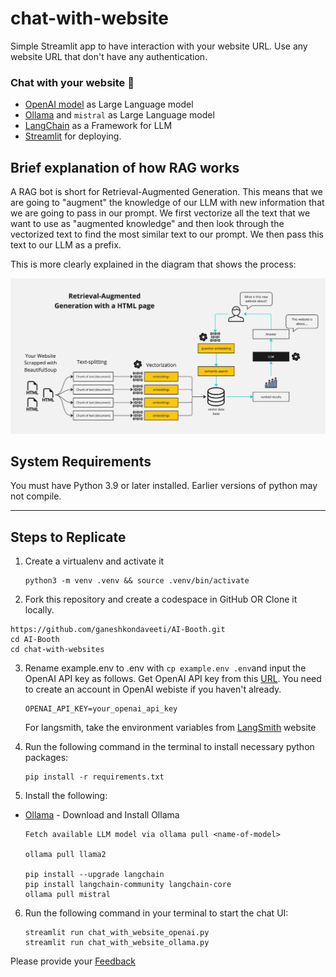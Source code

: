 # chat-with-website
Simple Streamlit app to have interaction with your website URL. Use any website URL that don't have any authentication.

### Chat with your website 🚀
- [OpenAI model](https://platform.openai.com/docs/models) as Large Language model
- [Ollama](https://ollama.ai/) and `mistral` as Large Language model
- [LangChain](https://python.langchain.com/en/latest/modules/models/llms/integrations/huggingface_hub.html) as a Framework for LLM
- [Streamlit](https://streamlit.io/) for deploying.

## Brief explanation of how RAG works

A RAG bot is short for Retrieval-Augmented Generation. This means that we are going to "augment" the knowledge of our LLM with new information that we are going to pass in our prompt. We first vectorize all the text that we want to use as "augmented knowledge" and then look through the vectorized text to find the most similar text to our prompt. We then pass this text to our LLM as a prefix.

This is more clearly explained in the diagram that shows the process:

![RAG Diagram](docs/HTML-rag-diagram.jpg)

## System Requirements

You must have Python 3.9 or later installed. Earlier versions of python may not compile.  

---

## Steps to Replicate 

   
1. Create a virtualenv and activate it
   ```
   python3 -m venv .venv && source .venv/bin/activate
   ```

2. Fork this repository and create a codespace in GitHub OR Clone it locally.
```
https://github.com/ganeshkondaveeti/AI-Booth.git
cd AI-Booth
cd chat-with-websites
```

3. Rename example.env to .env with `cp example.env .env`and input the OpenAI API key as follows. Get OpenAI API key from this [URL](https://platform.openai.com/account/api-keys). You need to create an account in OpenAI webiste if you haven't already.
   ```
   OPENAI_API_KEY=your_openai_api_key
   ```

   For langsmith, take the environment variables from [LangSmith](https://smith.langchain.com/) website

4. Run the following command in the terminal to install necessary python packages:
   ```
   pip install -r requirements.txt
   ```
 
 5. Install the following:
   
- [Ollama](https://python.langchain.com/v0.2/docs/integrations/chat/ollama/) - Download and Install Ollama
   
   ```
   Fetch available LLM model via ollama pull <name-of-model>
   
   ollama pull llama2
   
   pip install --upgrade langchain
   pip install langchain-community langchain-core
   ollama pull mistral
   ```

6. Run the following command in your terminal to start the chat UI:
   ```
   streamlit run chat_with_website_openai.py
   streamlit run chat_with_website_ollama.py
   ```

Please provide your [Feedback](https://forms.office.com/r/2vyNdMU1eV)
